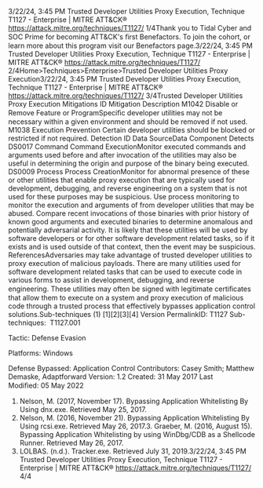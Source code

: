3/22/24, 3:45 PM Trusted Developer Utilities Proxy Execution, Technique T1127 - Enterprise | MITRE ATT&CK®
https://attack.mitre.org/techniques/T1127/ 1/4Thank you to Tidal Cyber and SOC Prime for becoming ATT&CK's ﬁrst Benefactors. To join the cohort, or learn more about this program visit our
Benefactors page.3/22/24, 3:45 PM Trusted Developer Utilities Proxy Execution, Technique T1127 - Enterprise | MITRE ATT&CK®
https://attack.mitre.org/techniques/T1127/ 2/4Home>Techniques>Enterprise>Trusted Developer Utilities Proxy Execution3/22/24, 3:45 PM Trusted Developer Utilities Proxy Execution, Technique T1127 - Enterprise | MITRE ATT&CK®
https://attack.mitre.org/techniques/T1127/ 3/4Trusted Developer Utilities Proxy Execution
Mitigations
ID Mitigation Description
M1042 Disable or Remove Feature or
ProgramSpeciﬁc developer utilities may not be necessary within a given environment and should
be removed if not used.
M1038 Execution Prevention Certain developer utilities should be blocked or restricted if not required.
Detection
ID Data SourceData Component Detects
DS0017 Command Command
ExecutionMonitor executed commands and arguments used before and after invocation of the utilities
may also be useful in determining the origin and purpose of the binary being executed.
DS0009 Process Process
CreationMonitor for abnormal presence of these or other utilities that enable proxy execution that are
typically used for development, debugging, and reverse engineering on a system that is not
used for these purposes may be suspicious. Use process monitoring to monitor the execution
and arguments of from developer utilities that may be abused. Compare recent invocations of
those binaries with prior history of known good arguments and executed binaries to determine
anomalous and potentially adversarial activity. It is likely that these utilities will be used by
software developers or for other software development related tasks, so if it exists and is used
outside of that context, then the event may be suspicious.
ReferencesAdversaries may take advantage of trusted developer utilities to proxy execution of malicious payloads. There are many utilities used for
software development related tasks that can be used to execute code in various forms to assist in development, debugging, and reverse
engineering. These utilities may often be signed with legitimate certiﬁcates that allow them to execute on a system and proxy
execution of malicious code through a trusted process that effectively bypasses application control solutions.Sub-techniques (1)
[1][2][3][4]
Version PermalinkID: T1127
Sub-techniques:  T1127.001

Tactic: Defense Evasion

Platforms: Windows

Defense Bypassed: Application Control
Contributors: Casey Smith; Matthew Demaske, Adaptforward
Version: 1.2
Created: 31 May 2017
Last Modiﬁed: 05 May 2022
1. Nelson, M. (2017, November 17). Bypassing Application
Whitelisting By Using dnx.exe. Retrieved May 25, 2017.
2. Nelson, M. (2016, November 21). Bypassing Application
Whitelisting By Using rcsi.exe. Retrieved May 26, 2017.3. Graeber, M. (2016, August 15). Bypassing Application
Whitelisting by using WinDbg/CDB as a Shellcode Runner.
Retrieved May 26, 2017.
4. LOLBAS. (n.d.). Tracker.exe. Retrieved July 31, 2019.3/22/24, 3:45 PM Trusted Developer Utilities Proxy Execution, Technique T1127 - Enterprise | MITRE ATT&CK®
https://attack.mitre.org/techniques/T1127/ 4/4